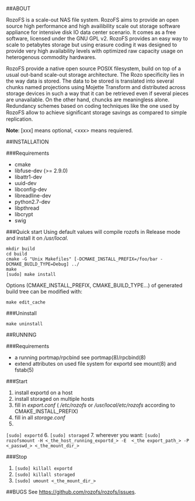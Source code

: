 ##ABOUT

RozoFS is a scale-out NAS file system. RozoFS aims to provide an open source high performance and high availibility scale out storage software appliance  for  intensive disk IO data center scenario. It comes as a free software, licensed under the GNU GPL v2. RozoFS provides an easy way to scale to petabytes storage but using erasure coding it was designed to provide very high availability levels with optimized raw capacity usage on heterogenous commodity hardwares.

RozoFS provide a native open source POSIX filesystem, build on top of a usual out-band scale-out storage architecture. The Rozo specificity lies in the way data is stored. The data to be stored is translated into several chunks named projections using Mojette Transform and distributed across storage devices in such a way that it can be retrieved even if several pieces are unavailable. On the other hand, chuncks are meaningless alone. Redundancy schemes based on coding techniques like the one used by RozoFS allow to achieve signiﬁcant storage savings as compared to simple replication.

**Note**: [xxx] means optional, \<xxx\> means requiered.

##INSTALLATION

###Requirements
* cmake
* libfuse-dev (>= 2.9.0)
* libattr1-dev
* uuid-dev
* libconfig-dev
* libreadline-dev
* python2.7-dev
* libpthread
* libcrypt
* swig

###Quick start
Using default values will compile rozofs in Release mode and install it on _/usr/local_.
```
mkdir build
cd build
cmake -G "Unix Makefiles" [-DCMAKE_INSTALL_PREFIX=/foo/bar -DCMAKE_BUILD_TYPE=Debug] ../
make
[sudo] make install
```
Options (CMAKE_INSTALL_PREFIX, CMAKE_BUILD_TYPE...) of generated build tree can be modified with:
```
make edit_cache
```
###Uninstall

```
make uninstall
```

##RUNNING

###Requirements
* a running portmap/rpcbind see portmap(8)/rpcbind(8)
* extend attributes on used file system for exportd see mount(8) and fstab(5)

###Start

1. install exportd on a host
2. install storaged on multiple hosts
3. fill in _export.conf_ ( _/etc/rozofs_ or _/usr/local/etc/rozofs_ according to CMAKE_INSTALL_PREFIX)
4. fill in all _storage.conf_
5. 
``
[sudo] exportd
``
6. 
``
[sudo] storaged
``
7. wherever you want: `` [sudo] rozofsmount -H <_the_host_running_exportd_> -E  <_the export_path_> -P <_passwd_> <_the_mount_dir_> ``

###Stop
1. ``[sudo] killall exportd``
2. ``[sudo] killall storaged``
3. ``[sudo] umount <_the_mount_dir_>``

##BUGS
See https://github.com/rozofs/rozofs/issues.
